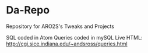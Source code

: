 # Da-Repo
Repository for ARO2S's Tweaks and Projects

SQL coded in Atom
Queries coded in mySQL
Live HTML: http://cgi.sice.indiana.edu/~andsross/queries.html
